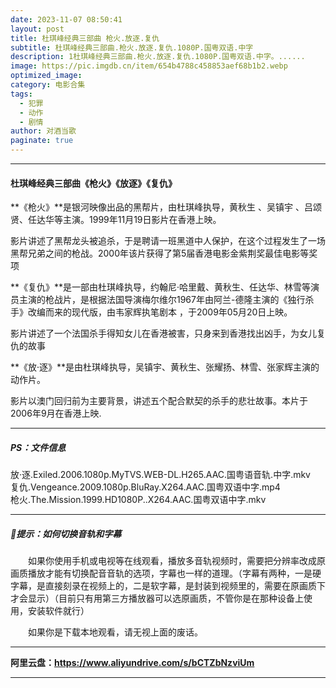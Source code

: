 ```yaml
---
date: 2023-11-07 08:50:41
layout: post
title: 杜琪峰经典三部曲 枪火.放逐.复仇
subtitle: 杜琪峰经典三部曲.枪火.放逐.复仇.1080P.国粤双语.中字
description: 1杜琪峰经典三部曲.枪火.放逐.复仇.1080P.国粤双语.中字。......
image: https://pic.imgdb.cn/item/654b4788c458853aef68b1b2.webp
optimized_image: 
category: 电影合集
tags:
  - 犯罪
  - 动作
  - 剧情
author: 对酒当歌
paginate: true
---
```


---

#### 杜琪峰经典三部曲《枪火》《放逐》《复仇》

**《枪火》**是银河映像出品的黑帮片，由杜琪峰执导，黄秋生 、吴镇宇 、吕颂贤、任达华等主演。1999年11月19日影片在香港上映。  

影片讲述了黑帮龙头被追杀，于是聘请一班黑道中人保护，在这个过程发生了一场黑帮兄弟之间的枪战。2000年该片获得了第5届香港电影金紫荆奖最佳电影等奖项

**《复仇》**是一部由杜琪峰执导，约翰尼·哈里戴、黄秋生、任达华、林雪等演员主演的枪战片，是根据法国导演梅尔维尔1967年由阿兰-德隆主演的《独行杀手》改编而来的现代版，由韦家辉执笔剧本  ，于2009年05月20日上映。

影片讲述了一个法国杀手得知女儿在香港被害，只身来到香港找出凶手，为女儿复仇的故事

**《放·逐》**是由杜琪峰执导，吴镇宇、黄秋生、张耀扬、林雪、张家辉主演的动作片。

影片以澳门回归前为主要背景，讲述五个配合默契的杀手的悲壮故事。本片于2006年9月在香港上映.

---

##### PS：文件信息

放·逐.Exiled.2006.1080p.MyTVS.WEB-DL.H265.AAC.国粤语音轨.中字.mkv  
复仇.Vengeance.2009.1080p.BluRay.X264.AAC.国粤双语中字.mp4  
枪火.The.Mission.1999.HD1080P..X264.AAC.国粤双语中字.mkv  

---

##### 🔔提示：如何切换音轨和字幕

　　如果你使用手机或电视等在线观看，播放多音轨视频时，需要把分辨率改成原画质播放才能有切换配音音轨的选项，字幕也一样的道理。（字幕有两种，一是硬字幕，是直接刻录在视频上的，二是软字幕，是封装到视频里的，需要在原画质下才会显示）（目前只有用第三方播放器可以选原画质，不管你是在那种设备上使用，安装软件就行）

　　如果你是下载本地观看，请无视上面的废话。

---

**阿里云盘：<https://www.aliyundrive.com/s/bCTZbNzviUm>**

---
